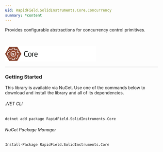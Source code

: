 ```yaml
---
uid: RapidField.SolidInstruments.Core.Concurrency
summary: *content
---
```


<!--
Copyright (c) RapidField LLC. Licensed under the MIT License. See LICENSE.txt in the project root for license information.
-->

Provides configurable abstractions for concurrency control primitives.

<br />

![Core label](../images/Label.Core.300w.png)
- - -

### Getting Started

This library is available via NuGet. Use one of the commands below to download and install the library and all of its dependencies.

###### .NET CLI

```shell
dotnet add package RapidField.SolidInstruments.Core
```

###### NuGet Package Manager

```shell
Install-Package RapidField.SolidInstruments.Core
```